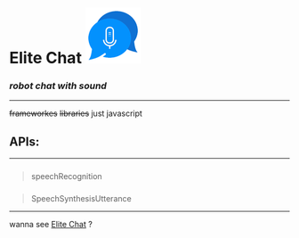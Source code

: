 # Elite Chat ![logo](./images/fav.png)
### _robot chat with sound_
---
~~frameworkes~~ ~~libraries~~ just javascript
## APIs:
---
###
> speechRecognition
###
> SpeechSynthesisUtterance
---
wanna see [Elite Chat](http://elitechat.netlify.com "elite chat") ?

